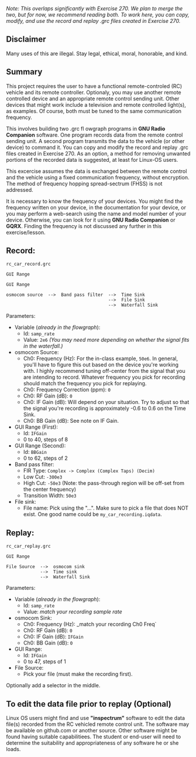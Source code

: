 _Note: This overlaps significantly with Exercise 270. We plan to merge the two, but for now, we recommend reading both.
       To work here, you can copy, modify, and use the record and replay .grc files created in Exercise 270._
       
## Disclaimer

Many uses of this are illegal. Stay legal, ethical, moral, honorable, and kind.

## Summary

This project requires the user to have a functional remote-controled (RC) vehicle and its remote controller.  Optionaly, you may use another remote controlled device and an appropriate remote control sending unit.  Other devices that might work include a television and remote controlled light(s), as examples.  Of course, both must be tuned to the same communication frequency.

This involves building two .grc fl owgraph programs in **GNU Radio Companion** software.  One program records data from the remote control sending unit.  A second program transmits the data to the vehicle (or other device) to command it.  You can copy and modify the record and replay .grc files created in Exercise 270.  As an option, a method for removing unwanted portions of the recorded data is suggested, at least for Linux-OS users.

This excercise assumes the data is exchanged between the remote control and the vehicle using a fixed communication frequency, without encryption.  The method of frequency hopping spread-sectrum (FHSS) is not addressed.

It is necessary to know the frequency of your devices.  You might find the frequency written on your device, in the documentation for your device, or you may perform a web-search using the name and model number of your device.  Otherwise, you can look for it using **GNU Radio Companion** or **GQRX**. Finding the frequency is not discussed any further in this exercise/lesson.

## Record:

`rc_car_record.grc`

```
GUI Range

GUI Range

osmocom source  -->  Band pass filter  -->  Time Sink
                                       -->  File Sink
                                       -->  Waterfall Sink
```

Parameters:
- Variable (_already in the flowgraph_):
  - Id: `samp_rate`
  - Value: `2e6` _(You may need more depending on whether the signal fits in the waterfall.)_
- osmocom Source:
  - Ch0: Frequency (Hz): For the in-class example, `50e6`. In general, you'll have to figure this out based on the device you're working with. I highly recommend tuning off-center from the signal that you are intending to record. Whatever frequency you pick for recording should match the frequency you pick for replaying.
  - Ch0: Frequency Correction (ppm): `0`
  - Ch0: RF Gain (dB): `0`
  - Ch0: IF Gain (dB): Will depend on your situation. Try to adjust so that the signal you're recording is approximately -0.6 to 0.6 on the Time Sink.
  - Ch0: BB Gain (dB): See note on IF Gain.
- GUI Range (First):
  - Id: `IFGain`
  - 0 to 40, steps of 8
- GUI Range (Second):
  - Id: `BBGain`
  - 0 to 62, steps of 2
- Band pass filter:
  - FIR Type: `Complex -> Complex (Complex Taps) (Decim)`
  - Low Cut: `-300e3`
  - High Cut: `-50e3`        (Note: the pass-through region will be off-set from the center frequency)
  - Transition Width: `50e3`
- File sink:
  - File name: Pick using the "...". Make sure to pick a file that does NOT exist. One good name could be `my_car_recording.iqdata`.

## Replay:

`rc_car_replay.grc`

```
GUI Range

File Source  -->  osmocom sink
             -->  Time sink
             -->  Waterfall Sink
```

Parameters:
- Variable (_already in the flowgraph_):
  - Id: `samp_rate`
  - Value: _match your recording sample rate_
- osmocom Sink:
  - Ch0: Frequency (Hz): _match your recording Ch0 Freq`
  - Ch0: RF Gain (dB): `0`
  - Ch0: IF Gain (dB): `IFGain`
  - Ch0: BB Gain (dB): `0`
- GUI Range:
  - Id: `IFGain`
  - 0 to 47, steps of 1
- File Source:
  - Pick your file (must make the recording first).
  
Optionally add a selector in the middle.

## To edit the data file prior to replay (Optional)
Linux OS users might find and use **"inspectrum"** software to edit the data file(s) recorded from the RC vehicled remote control unit.  The software may be available on github.com or another source.  Other software might be found having suitable capabilitiees.  The student or end-user will need to determine the suitability and appropriateness of any software he or she loads.
